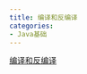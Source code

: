 ```yaml
---
title: 编译和反编译
categories: 
- Java基础
---
```


[编译和反编译](https://mp.weixin.qq.com/s/emlYptz0Mj81hKVxHIzdlQ)